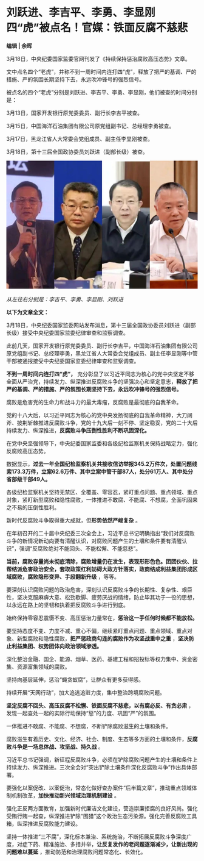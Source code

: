 # 刘跃进、李吉平、李勇、李显刚四“虎”被点名！官媒：铁面反腐不慈悲

**编辑 | 余晖**

3月18日，中央纪委国家监委官网刊发了《持续保持惩治腐败高压态势》文章。

文中点名四个“老虎”，并称不到一周时间内连打四“虎”，释放了把严的基调、严的措施、严的氛围长期坚持下去，永远吹冲锋号的强烈信号。

被点名的四个“老虎”分别是刘跃进、李吉平、李勇、李显刚，他们被查的时间分别是：

3月13日，国家开发银行原党委委员、副行长李吉平被查。

3月15日，中国海洋石油集团有限公司原党组副书记、总经理李勇被查。

3月17日，黑龙江省人大常委会党组成员、副主任李显刚被查。

3月18日，第十三届全国政协委员刘跃进（副部长级）被查。

![0c501edb480b83f3ea2348d09c403cbb.jpg](https://raw.githubusercontent.com/qqhsx/qqnews_image/main/2024/03/19/刘跃进、李吉平、李勇、李显刚四“虎”被点名！官媒：铁面反腐不慈悲/0c501edb480b83f3ea2348d09c403cbb.jpg)

 _从左往右分别是：李吉平、李勇、李显刚、刘跃进_

**以下为文章全文：**

3月18日，中央纪委国家监委网站发布消息，第十三届全国政协委员刘跃进（副部长级）接受中央纪委国家监委纪律审查和监察调查。

此前几天，国家开发银行原党委委员、副行长李吉平，中国海洋石油集团有限公司原党组副书记、总经理李勇，黑龙江省人大常委会党组成员、副主任李显刚等中管干部被通报接受中央纪委国家监委纪律审查和监察调查。

**不到一周时间内连打四“虎”，**
充分彰显了以习近平同志为核心的党中央坚定不移全面从严治党，持续发力、纵深推进反腐败斗争的坚强决心和坚定意志，**释放了把严的基调、严的措施、严的氛围长期坚持下去，永远吹冲锋号的强烈信号。**

腐败是危害党的生命力和战斗力的最大毒瘤，反腐败是最彻底的自我革命。

党的十八大后，以习近平同志为核心的党中央发扬彻底的自我革命精神，大刀阔斧、披荆斩棘推进反腐败斗争，党的十九大后一刻不停、坚定稳妥，党的二十大后持续发力、纵深推进，**反腐败斗争压倒性胜利不断巩固深化。**

在党中央坚强领导下，中央纪委国家监委和各级纪检监察机关保持战略定力，强化反腐败高压态势。

数据显示，**过去一年全国纪检监察机关共接收信访举报345.2万件次，处置问题线索173.3万件，立案62.6万件、其中立案中管干部87人，处分61万人、其中处分省部级干部49人。**

各级纪检监察机关坚持无禁区、全覆盖、零容忍，紧盯重点问题、重点领域、重点对象，紧盯新型腐败和隐性腐败，一体推进不敢腐、不能腐、不想腐，全面巩固来之不易的压倒性胜利。

新时代反腐败斗争取得重大成就，但**形势依然严峻复杂** 。

在年初召开的二十届中央纪委三次全会上，习近平总书记明确指出“我们对反腐败斗争的新情况新动向要有清醒认识，对腐败问题产生的土壤和条件要有清醒认识”，强调“反腐败绝对不能回头、不能松懈、不能慈悲”。

**当前，腐败存量尚未彻底清除，腐败增量仍在发生，表现形形色色。团团伙伙、拉帮结派危害政治安全，套取政策红利妨碍大政方针落实，政商结成利益集团形成区域腐败，腐败隐形变异、手段翻新升级**
，等等。

要深刻认识腐败问题的政治危害，深刻认识反腐败斗争的长期性、复杂性、艰巨性，坚决克服麻痹大意、松劲歇脚、疲劳厌战的情绪，防止毕其功于一役的思想，以永远在路上的坚韧和执着把反腐败斗争进行到底。

始终保持零容忍震慑不变、高压惩治力量常在，**惩治这一手任何时候都不能放松。**

要坚持态度不变、力度不减、重心不偏，继续紧盯重点问题、重点领域、重点对象、新型腐败和隐性腐败，**把严惩政商勾连的腐败作为攻坚战重中之重**
，**坚决防止利益集团、权势团体向政治领域渗透。**

深化整治金融、国企、能源、烟草、医药、基建工程和招投标等权力集中、资金密集、资源富集领域的腐败。

坚持向基层延伸，惩治“蝇贪蚁腐”，让群众有更多获得感。

持续开展“天网行动”，加大追逃追赃力度，集中整治跨境腐败问题。

**坚定反腐不回头、高压反腐不松懈、铁面反腐不慈悲，以有腐必反、有贪必肃** ，发现一起查处一起的实际行动保持“惩”的力度、巩固“严”的氛围。

一体推进不敢腐、不能腐、不想腐，不断铲除腐败滋生的土壤和条件。

腐败滋生有着历史、文化、经济、社会、制度、生态等多方面的土壤和条件，**反腐败斗争是一场总体战、攻坚战、持久战** 。

习近平总书记强调，新征程反腐败斗争，必须在铲除腐败问题产生的土壤和条件上持续发力、纵深推进。三次全会对“突出铲除土壤条件深化反腐败斗争”作出具体部署。

要强化以案促改、以案促治，常态化做好查办案件“后半篇文章”，推动重点领域体制机制改革，**加快推动新兴领域治理机制建设** 。

强化正反两方面教育，加强新时代廉洁文化建设，营造崇廉拒腐的良好风尚。强化受贿行贿一起查，纵深推进铲除“围猎”这个政治生态污染源。强化完善反腐败工具箱，纵深推进反腐败能力建设。

坚持一体推进“三不腐”，深化标本兼治、系统施治，不断拓展反腐败斗争深度广度，对症下药、精准施治、多措并举，**让反复发作的老问题逐渐减少，让新出现的问题难以蔓延**
，推动防范和治理腐败问题常态化、长效化。

